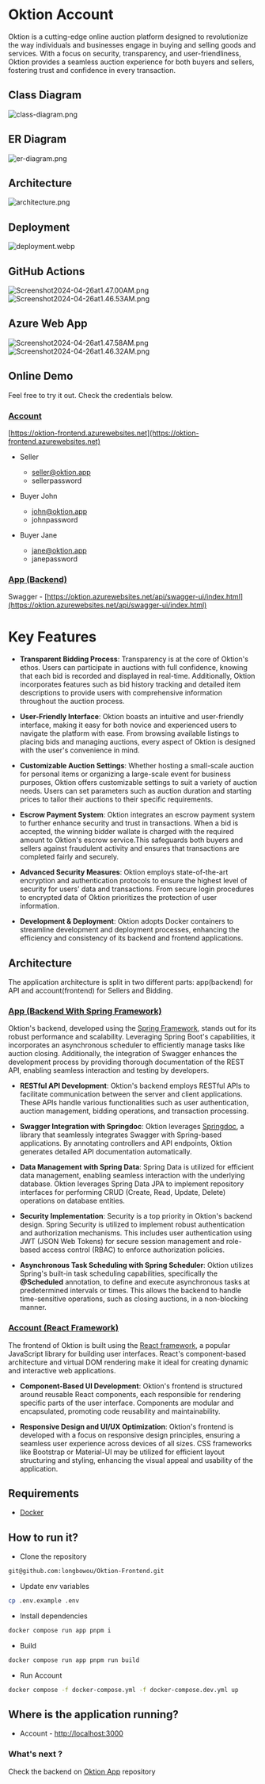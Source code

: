 # Oktion Account

Oktion is a cutting-edge online auction platform designed to revolutionize the way individuals and businesses engage in
buying and selling goods and services. With a focus on security, transparency, and user-friendliness, Oktion provides a
seamless auction experience for both buyers and sellers, fostering trust and confidence in every transaction.

## Class Diagram

![class-diagram.png](screenshots/class-diagram.png)

## ER Diagram

![er-diagram.png](screenshots/er-diagram.png)

## Architecture

![architecture.png](screenshots/architecture.png)

## Deployment

![deployment.webp](screenshots/deployment.webp)

## GitHub Actions

![Screenshot2024-04-26at1.47.00AM.png](screenshots/Screenshot2024-04-26at1.47.00AM.png)
![Screenshot2024-04-26at1.46.53AM.png](screenshots/Screenshot2024-04-26at1.46.53AM.png)

## Azure Web App

![Screenshot2024-04-26at1.47.58AM.png](screenshots/Screenshot2024-04-26at1.47.58AM.png)
![Screenshot2024-04-26at1.46.32AM.png](screenshots/Screenshot2024-04-26at1.46.32AM.png)

## Online Demo

Feel free to try it out. Check the credentials below.

### [Account](https://github.com/longbowou/Oktion-Frontend)

[https://oktion-frontend.azurewebsites.net](https://oktion-frontend.azurewebsites.net)

- Seller
    - seller@oktion.app
    - sellerpassword

- Buyer John
    - john@oktion.app
    - johnpassword

- Buyer Jane
    - jane@oktion.app
    - janepassword

### [App (Backend)](https://github.com/longbowou/Oktion-Backend)

Swagger - [https://oktion.azurewebsites.net/api/swagger-ui/index.html](https://oktion.azurewebsites.net/api/swagger-ui/index.html)

# Key Features

- **Transparent Bidding Process**: Transparency is at the core of Oktion's ethos. Users can participate in auctions with
  full confidence, knowing that each bid is recorded and displayed in real-time. Additionally, Oktion incorporates
  features such as bid history tracking and detailed item descriptions to provide users with comprehensive information
  throughout the auction process.

- **User-Friendly Interface**: Oktion boasts an intuitive and user-friendly interface, making it easy for both novice
  and experienced users to navigate the platform with ease. From browsing available listings to placing bids and
  managing auctions, every aspect of Oktion is designed with the user's convenience in mind.

- **Customizable Auction Settings**: Whether hosting a small-scale auction for personal items or organizing a
  large-scale event for business purposes, Oktion offers customizable settings to suit a variety of auction needs. Users
  can set parameters such as auction duration and starting prices to tailor their auctions to their specific
  requirements.

- **Escrow Payment System**: Oktion integrates an escrow payment system to further enhance security and trust in
  transactions. When a bid is accepted, the winning bidder wallate is charged with the required amount to Oktion's
  escrow service.This safeguards both buyers and sellers against fraudulent activity and ensures that transactions are
  completed fairly and securely.

- **Advanced Security Measures**: Oktion employs state-of-the-art encryption and authentication protocols to ensure the
  highest level of security for users' data and transactions. From secure login procedures to encrypted data of Oktion
  prioritizes the protection of user information.

- **Development & Deployment**: Oktion adopts Docker containers to streamline development and deployment processes,
  enhancing the efficiency and consistency of its backend and frontend applications.

## Architecture

The application architecture is split in two different parts: app(backend) for API and account(frontend) for Sellers and
Bidding.

### [App (Backend With Spring Framework)](https://github.com/longbowou/Oktion-Backend)

Oktion's backend, developed using the [Spring Framework](https://spring.io/projects/spring-boot), stands out for its
robust performance and scalability.
Leveraging Spring Boot's capabilities, it incorporates an asynchronous
scheduler to efficiently manage tasks like
auction closing. Additionally, the integration of Swagger enhances the development process by providing thorough
documentation of the REST API, enabling seamless interaction and testing by developers.

- **RESTful API Development**: Oktion's backend employs RESTful APIs to facilitate communication between the server and
  client applications. These APIs handle various functionalities such as user authentication, auction management,
  bidding operations, and transaction processing.

- **Swagger Integration with Springdoc**:
  Oktion leverages [Springdoc](https://springdoc.org/), a library that seamlessly integrates Swagger with Spring-based
  applications. By annotating
  controllers and API endpoints, Oktion generates detailed API documentation automatically.

- **Data Management with Spring Data**: Spring Data is utilized for efficient data management, enabling seamless
  interaction with the underlying database. Oktion leverages Spring Data JPA to implement repository interfaces for
  performing CRUD (Create, Read, Update, Delete) operations on database entities.

- **Security Implementation**: Security is a top priority in Oktion's backend design. Spring Security is utilized to
  implement robust authentication and authorization mechanisms. This includes user authentication using JWT (JSON Web
  Tokens) for secure session management and role-based access control (RBAC) to enforce authorization policies.

- **Asynchronous Task Scheduling with Spring Scheduler**:
  Oktion utilizes Spring's built-in task scheduling capabilities, specifically the **@Scheduled** annotation, to define
  and execute asynchronous tasks at predetermined intervals or times. This allows the backend to handle time-sensitive
  operations, such as closing auctions, in a non-blocking manner.

### [Account (React Framework)](https://github.com/longbowou/Oktion-Frontend)

The frontend of Oktion is built using the [React framework](https://legacy.reactjs.org/docs/getting-started.html), a
popular JavaScript library for building user interfaces.
React's component-based architecture and virtual DOM rendering make it ideal for creating dynamic and interactive web
applications.

- **Component-Based UI Development**: Oktion's frontend is structured around reusable React components, each responsible
  for rendering specific parts of the user interface. Components are modular and encapsulated, promoting code
  reusability
  and maintainability.

- **Responsive Design and UI/UX Optimization**: Oktion's frontend is developed with a focus on responsive design
  principles, ensuring a seamless user experience across devices of all sizes. CSS frameworks like Bootstrap or
  Material-UI may be utilized for efficient layout structuring and styling, enhancing the visual appeal and usability of
  the application.

## Requirements

- [Docker](https://docs.docker.com/install/)

## How to run it?

- Clone the repository

```bash
git@github.com:longbowou/Oktion-Frontend.git
```

- Update env variables

```bash
cp .env.example .env
```

- Install dependencies

```bash
docker compose run app pnpm i
```

- Build

```bash
docker compose run app pnpm run build
```

- Run Account

```bash
docker compose -f docker-compose.yml -f docker-compose.dev.yml up
```

## Where is the application running?

- Account - [http://localhost:3000](http://localhost:3000)

### What's next ?

Check the backend on [Oktion App](https://gitlab.com/oktion/oktion) repository